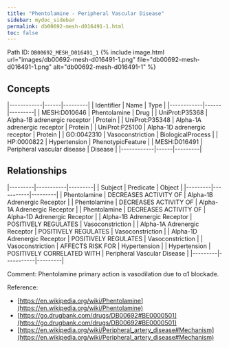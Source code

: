 ```yaml
---
title: "Phentolamine - Peripheral Vascular Disease"
sidebar: mydoc_sidebar
permalink: db00692-mesh-d016491-1.html
toc: false 
---
```



Path ID: `DB00692_MESH_D016491_1`
{% include image.html url="images/db00692-mesh-d016491-1.png" file="db00692-mesh-d016491-1.png" alt="db00692-mesh-d016491-1" %}

## Concepts

|------------|------|---------|
| Identifier | Name | Type    |
|------------|------|---------|
| MESH:D010646 | Phentolamine | Drug |
| UniProt:P35368 | Alpha-1B adrenergic receptor | Protein |
| UniProt:P35348 | Alpha-1A adrenergic receptor | Protein |
| UniProt:P25100 | Alpha-1D adrenergic receptor | Protein |
| GO:0042310 | Vasoconstriction | BiologicalProcess |
| HP:0000822 | Hypertension | PhenotypicFeature |
| MESH:D016491 | Peripheral vascular disease | Disease |
|------------|------|---------|

## Relationships

|---------|-----------|---------|
| Subject | Predicate | Object  |
|---------|-----------|---------|
| Phentolamine | DECREASES ACTIVITY OF | Alpha-1B Adrenergic Receptor |
| Phentolamine | DECREASES ACTIVITY OF | Alpha-1A Adrenergic Receptor |
| Phentolamine | DECREASES ACTIVITY OF | Alpha-1D Adrenergic Receptor |
| Alpha-1B Adrenergic Receptor | POSITIVELY REGULATES | Vasoconstriction |
| Alpha-1A Adrenergic Receptor | POSITIVELY REGULATES | Vasoconstriction |
| Alpha-1D Adrenergic Receptor | POSITIVELY REGULATES | Vasoconstriction |
| Vasoconstriction | AFFECTS RISK FOR | Hypertension |
| Hypertension | POSITIVELY CORRELATED WITH | Peripheral Vascular Disease |
|---------|-----------|---------|

Comment: Phentolamine primary action is vasodilation due to α1 blockade.

Reference: 
  - [https://en.wikipedia.org/wiki/Phentolamine](https://en.wikipedia.org/wiki/Phentolamine)
  - [https://go.drugbank.com/drugs/DB00692#BE0000501](https://go.drugbank.com/drugs/DB00692#BE0000501)
  - [https://en.wikipedia.org/wiki/Peripheral_artery_disease#Mechanism](https://en.wikipedia.org/wiki/Peripheral_artery_disease#Mechanism)
